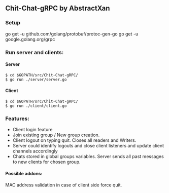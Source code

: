 ## Chit-Chat-gRPC by AbstractXan

### Setup
go get -u github.com/golang/protobuf/protoc-gen-go
go get -u google.golang.org/grpc


### Run server and clients:

#### Server
```
$ cd $GOPATH/src/Chit-Chat-gRPC/
$ go run ./server/server.go
```

#### Client
```
$ cd $GOPATH/src/Chit-Chat-gRPC/
$ go run ./client/client.go
```
### Features:
- Client login feature
- Join existing group / New group creation.
- Client logout on typing quit. Closes all readers and Writers.
- Server could identify logouts and close client listeners and update client channels accordingly
- Chats stored in global groups variables. Server sends all past messages to new clients for chosen group.

#### Possible addons:
MAC address validation in case of client side force quit.
